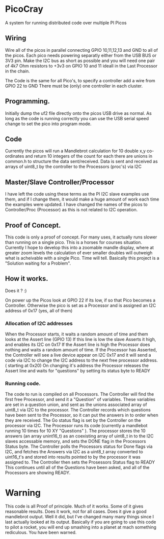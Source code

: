 # PicoCray
A system for running distributed code over multiple PI Picos 

## Wiring
Wire all of the picos in parallel connecting GPIO 10,11,12,13 and GND to all of the picos. 
Each pico needs powering separatly either from the USB BUS or 3V3 pin. 
Make the I2C bus as short as possible and you will need one pair of 4k7 Ohm resistors to +3v3 on GPIO 10 and 11 ideall in the Last Processor in the chain.

The Code is the same for all Pico's, to specify a controller add a wire from GPIO 22 to GND 
There must be (only) one controller in each cluster.

## Programming. 
Initially dump the uf2 file directly onto the picos USB drive as normal. 
As long as the code is running correctly you can use the USB serial speed change to set the pico into program mode. 

## Code
Currently the picos will run a Mandlebrot calculation for 10 double x,y co-ordinates and return 10 integers of the count for each
there are unions in common.h to structure the data sent/received. 
Data is sent and received as arrays of uint8_t by the controller to the Processors (proc's) via I2C

## Master/Slave Controller/Processor
I have left the code using these terms as the PI I2C slave examples use them, and if I change them, it would make a huge amount of work each time the examples were updated. 
I have changed the names of the picos to Controller/Proc (Processor) as this is not related to I2C operation.

## Proof of Concept. 
This code is only a proof of concept. For many uses, it actually runs slower than running on a single pico. This is a horses for courses situation. 
Currently I hope to develop this into a zoomable mandle display, where at greater zoom levels the calculation of ever smaller doubles will outweigh what is acheivable with a single Pico. Time will tell. 
Basically this project is a "Solution waiting for a Problem". 

## How it works.
Does it ? :)
 
On power up the Picos look at GPIO 22 if its low, if so that Pico becomes a Controller. Otherwise the pico is set as a Processor and is assigned an I2C address of 0x17 (yes, all of them) 

### Allocation of I2C addresses
When the Processor starts, it waits a random amount of time and them looks at the Assert line (GPIO 13) 
If this line is low the slave Asserts it high, and enables its I2C on 0x17
If the Assert line is high the Processor does nothing and waits a random amount of time. 
If the Processor has Asserted, the Controller will see a live device appear on I2C 0x17 and it will send a code via I2C to change the I2C address to the next free processor address. ( starting at 0x20)
On changing it's address the Processor releases the Assert line and waits for "questions" by setting its status byte to READY

### Running code. 
The code to run is compiled on all Processors. 
The Controller will find the first free Processor, and send it a "Question" of variables. These variables are set in a question union, and sent as the unions  associated array of uint8_t via I2C to the processor. The Controller records which questions have been sent to the Processor, so it can put the answers in to order when they are received.
The Go status flag is set by the Controller on the processor via I2C.
The Processor runs its code (currently a mandlebot running 10 times for 10 XY "Questions" ). The processor stores the 10 answers  (an array unint16_t) as an coexisting array of uint8_t in to the I2C slaves accessable memory, and sets the DONE flag in the Processors Status byte. 
The Controller polls the Processors status for Done flags via I2C, and fetches the Answers via I2C as a uint8_t array converted to uint16_t's and stored into results pointed to by the processor it was assigned to. The Controller then sets the Prosessors Status flag to READY
This continues until all of the Questions have been asked, and all of the Processors are showing READY. 

# Warning
This code is all Proof of principle. Much of it works. Some of it gives reasonable results. Does it work, not for all cases. Does it give a good mandlebrot output. Well it did, but I've changed many many things since I last actually looked at its output. 
Basically if you are going to use this code to pilot a rocket, you will end up smashing into a planet at mach something rediculous. 
You have been warned. 


